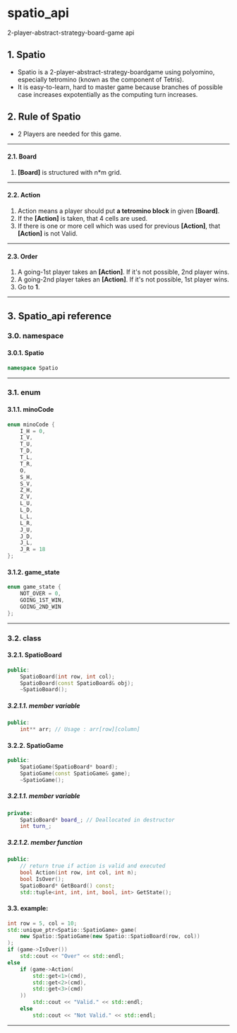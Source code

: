 # spatio_api
2-player-abstract-strategy-board-game api

## 1. Spatio
* Spatio is a  2-player-abstract-strategy-boardgame using polyomino, especially tetromino (known as the component of Tetris).
* It is easy-to-learn, hard to master game because branches of possible case increases expotentially as the computing turn increases.

## 2. Rule of Spatio
* 2 Players are needed for this game.
---
#### 2.1. Board
1. **[Board]** is structured with n*m grid.
---
#### 2.2. Action

1. Action means a player should put **a tetromino block** in given **[Board]**.
2. If the **[Action]** is taken, that 4 cells are used. 
3. If there is one or more cell which was used for previous **[Action]**, that **[Action]** is not Valid.
---
#### 2.3. Order
1.  A going-1st player takes an **[Action]**. If it's not possible, 2nd player wins.
2.  A going-2nd player takes an **[Action]**. If it's not possible, 1st player wins.
3.  Go to **1**.
---
## 3. Spatio_api reference

### 3.0. namespace
#### 3.0.1. Spatio
``` cpp
namespace Spatio
```
---
### 3.1. enum
#### 3.1.1. minoCode
``` cpp
enum minoCode {
	I_H = 0,
	I_V,
	T_U,
	T_D,
	T_L,
	T_R,
	O,
	S_H,
	S_V,
	Z_H,
	Z_V,
	L_U,
	L_D,
	L_L,
	L_R,
	J_U,
	J_D,
	J_L,
	J_R = 18
};
```
#### 3.1.2. game_state
``` cpp
enum game_state {
	NOT_OVER = 0,
	GOING_1ST_WIN,
	GOING_2ND_WIN
};
```
---
### 3.2. class
#### 3.2.1. SpatioBoard

``` cpp
public:
	SpatioBoard(int row, int col);
	SpatioBoard(const SpatioBoard& obj);
	~SpatioBoard();
```
##### 3.2.1.1. member variable
``` cpp
public:
	int** arr; // Usage : arr[row][column]
```
#### 3.2.2. SpatioGame
``` cpp
public:
	SpatioGame(SpatioBoard* board);
	SpatioGame(const SpatioGame& game);
	~SpatioGame();
```
##### 3.2.1.1. member variable
``` cpp
private:
	SpatioBoard* board_; // Deallocated in destructor
	int turn_;
```
##### 3.2.1.2. member function
``` cpp
public:
	// return true if action is valid and executed
	bool Action(int row, int col, int n);
	bool IsOver();
	SpatioBoard* GetBoard() const;
	std::tuple<int, int, int, bool, int> GetState();
```
#### 3.3. example:
``` cpp
int row = 5, col = 10;
std::unique_ptr<Spatio::SpatioGame> game(
	new Spatio::SpatioGame(new Spatio::SpatioBoard(row, col))
);
if (game->IsOver())
	std::cout << "Over" << std::endl;
else
	if (game->Action(
		std::get<1>(cmd),
		std::get<2>(cmd),
		std::get<3>(cmd)
	))
		std::cout << "Valid." << std::endl;
	else
		std::cout << "Not Valid." << std::endl;
```
---
